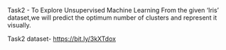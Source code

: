 Task2 - To Explore Unsupervised Machine Learning From the given ‘Iris’ dataset,we will predict the optimum number of clusters and represent it visually.

Task2 dataset- https://bit.ly/3kXTdox
